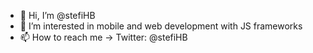 - 👋 Hi, I’m @stefiHB
- 👀 I’m interested in mobile and web development with JS frameworks
- 📫 How to reach me ->  Twitter: @stefiHB

<!---
stefiHB/stefiHB is a ✨ special ✨ repository because its `README.md` (this file) appears on your GitHub profile.
You can click the Preview link to take a look at your changes.
--->
